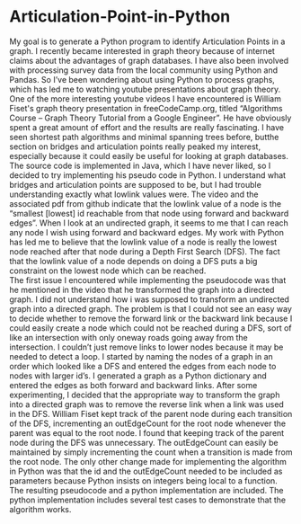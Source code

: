 # Articulation-Point-in-Python
My goal is to generate a Python program to identify Articulation Points in a graph.
    I recently became interested in graph theory because of internet claims about the advantages of graph databases. I have also been involved with processing survey data from the local community using Python and Pandas. So I’ve been wondering about using Python to process graphs, which has led me to watching youtube presentations about graph theory. One of the more interesting youtube videos I have encountered is William Fiset's graph theory presentation in freeCodeCamp.org, titled “Algorithms Course – Graph Theory Tutorial from a Google Engineer”.  He have obviously spent a great amount of effort and the results are really fascinating. I have seen shortest path algorithms and minimal spanning trees before, butthe section on bridges and articulation points really peaked my interest, especially because it could easily be useful for looking at graph databases. 
    The source code is implemented in Java, which I have never liked, so I decided to try implementing his pseudo code in Python. I understand what bridges and articulation points are supposed to be, but I had trouble understanding exactly what lowlink values were.  The video and the associated pdf from github indicate that the lowlink value of a node is the “smallest [lowest] id reachable from that node using forward and backward edges”. When I look at an undirected graph, it seems to me that I can reach any node I wish using forward and backward edges. My work with Python has led me to believe that the lowlink value of a node is really the lowest node reached after that node during a Depth First Search (DFS). The fact that the lowlink value of a node depends on doing a DFS puts a big constraint on the lowest node which can be reached.   
     The first issue I encountered while implementing the pseudocode was that he mentioned in the video that he transformed the graph into a directed graph. I did not understand how i was supposed to transform an undirected graph into a directed graph. The problem is that I could not see an easy way to decide whether to remove the forward link or the backward link because I could easily create a node which could not be reached during a DFS, sort of like an intersection with only oneway roads going away from the intersection. I couldn’t just remove links to lower nodes because it may be needed to detect a loop. I started by naming the nodes of a graph in an order which looked like a DFS and entered the edges from each node to nodes with larger id’s. I generated a graph as a Python dictionary and entered the edges as both forward and backward links. After some experimenting, I decided that the appropriate way to transform the graph into a directed graph was to remove the reverse link when a link was used in the DFS. 
    William Fiset kept track of the parent node during each transition of the DFS, incrementing an outEdgeCount for the root node whenever the parent was equal to the root node. I found that keeping track of the parent node during the DFS was unnecessary. The outEdgeCount can easily be maintained by simply incrementing the count when a transition is made from the root node. The only other change made for implementing the algorithm in Python was that the id and the outEdgeCount needed to be included as parameters because Python insists on integers being local to a function. The resulting pseudocode and a python implementation are included. The python implementation includes several test cases to demonstrate that the algorithm works. 


